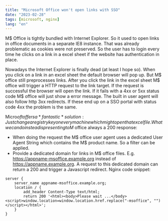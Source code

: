 ```yaml
---
title: "Microsoft Office won't open links with SSO"
date: "2023-02-28"
tags: [microsoft, nginx]
lang: "en"
---
```


M$ Office is tightly bundled with Internet Explorer. So it used to open links in office documents in a separate IE8 instance. That was already problematic as cookies were not preserved. So the user has to login every time he clicks on a link in a excel sheet if the website has authentication in place.

Nowadays the Internet Explorer is finally dead (at least I hope so). When you click on a link in an excel sheet the default browser will pop up. But M$ office still preprocesses links. After you click the link in the excel sheet M$ office will trigger a HTTP request to the link target. If the request is successful the browser will open the link. If it fails with a 4xx or 5xx status code M$ office will just show a error message. The built in user agent will also follow http 3xx redirects. If these end up on a SSO portal with status code 4xx the problem is the same.

Micro$oft offers a * fantastic * solution: Just change a registry key on every machine which might open that excel file. What we can do instead is presenting to M$ office always a 200 response:
* When doing the request the M$ office user agent uses a dedicated User Agent String which contains the M$ product name. So a filter can be applied.
* Provide a dedicated domain for links in M$ office files. E.g. https://appname-msoffice.example.org instead of https://appname.example.org. A request to this dedicated domain can return a 200 and trigger a Javascript redirect. Nginx code snippet:

```
server {
    server_name appname-msoffice.example.org;
    location / {
        add_header Content-Type text/html;
        return 200 '<html><body>Please wait ...</body><script>window.location=window.location.href.replace("-msoffice", "")</script></html>';
    }
}
```

